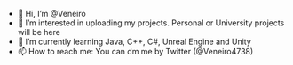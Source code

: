 - 👋 Hi, I’m @Veneiro
- 👀 I’m interested in uploading my projects. Personal or University projects will be here
- 🌱 I’m currently learning Java, C++, C#, Unreal Engine and Unity
- 📫 How to reach me: You can dm me by Twitter (@Veneiro4738)

<!---
Veneiro/Veneiro is a ✨ special ✨ repository because its `README.md` (this file) appears on your GitHub profile.
You can click the Preview link to take a look at your changes.
--->
